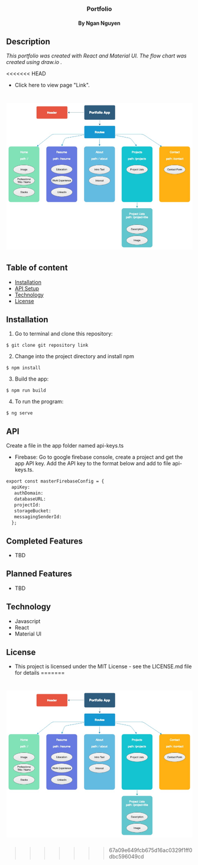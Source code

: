 <h3 align="center"> Portfolio </h3>
<h4 align="center"> By Ngan Nguyen </h4>

## Description

_This portfolio was created with React and Material UI. The flow chart was created using draw.io ._

<<<<<<< HEAD
* Click here to view page "Link".

# ![component](./src/assets/images/profile.jpg)

## Table of content

- [Installation](#installation)
- [API Setup](#API)
- [Technology](#technology)
- [License](#license)

## Installation

1. Go to terminal and clone this repository:
```
$ git clone git repository link
```
2. Change into the project directory and install npm
```
$ npm install
```
3. Build the app:
```
$ npm run build
```
4.  To run the program:
```
$ ng serve
```

## API
Create a file in the app folder named api-keys.ts
* Firebase: Go to google firebase console, create a project and get the app API key. Add the API key to the format below and add to file api-keys.ts.
```
export const masterFirebaseConfig = {
  apiKey:
   authDomain:
   databaseURL:
   projectId:
   storageBucket:
   messagingSenderId:
  };
```
## Completed Features
* TBD


## Planned Features
* TBD

## Technology
* Javascript
* React
* Material UI

## License
* This project is licensed under the MIT License - see the LICENSE.md file for details
=======
# ![demo](./src/assets/images/Profile.jpg)
>>>>>>> 67a09e649fcb675d16ac0329f1ff0dbc596049cd
